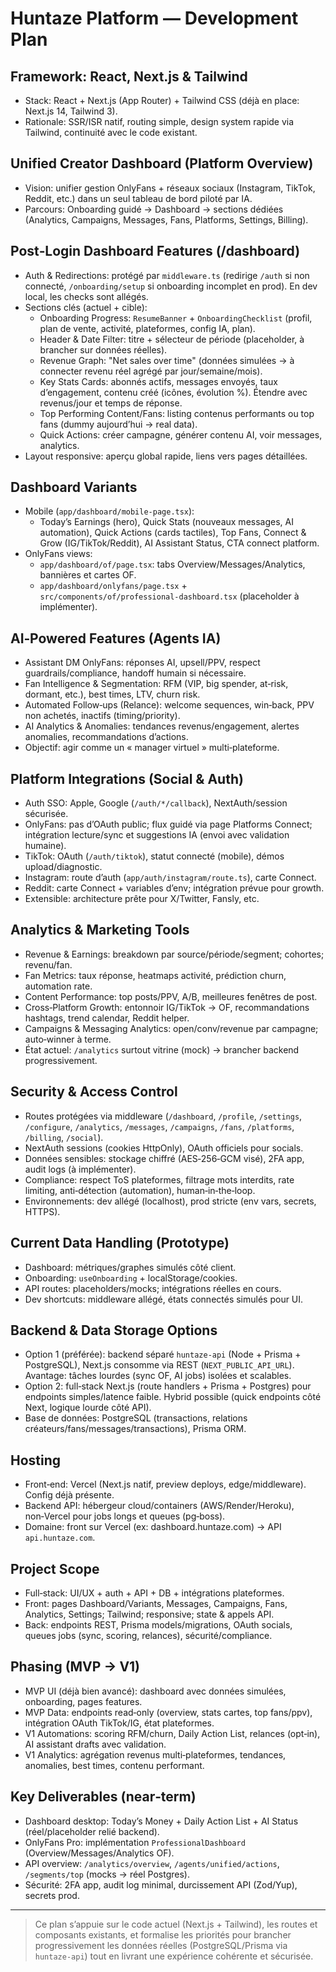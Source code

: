# Huntaze Platform — Development Plan

## Framework: React, Next.js & Tailwind
- Stack: React + Next.js (App Router) + Tailwind CSS (déjà en place: Next.js 14, Tailwind 3).
- Rationale: SSR/ISR natif, routing simple, design system rapide via Tailwind, continuité avec le code existant.

## Unified Creator Dashboard (Platform Overview)
- Vision: unifier gestion OnlyFans + réseaux sociaux (Instagram, TikTok, Reddit, etc.) dans un seul tableau de bord piloté par IA.
- Parcours: Onboarding guidé → Dashboard → sections dédiées (Analytics, Campaigns, Messages, Fans, Platforms, Settings, Billing).

## Post‑Login Dashboard Features (/dashboard)
- Auth & Redirections: protégé par `middleware.ts` (redirige `/auth` si non connecté, `/onboarding/setup` si onboarding incomplet en prod). En dev local, les checks sont allégés.
- Sections clés (actuel + cible):
  - Onboarding Progress: `ResumeBanner` + `OnboardingChecklist` (profil, plan de vente, activité, plateformes, config IA, plan).
  - Header & Date Filter: titre + sélecteur de période (placeholder, à brancher sur données réelles).
  - Revenue Graph: "Net sales over time" (données simulées → à connecter revenu réel agrégé par jour/semaine/mois).
  - Key Stats Cards: abonnés actifs, messages envoyés, taux d’engagement, contenu créé (icônes, évolution %). Étendre avec revenus/jour et temps de réponse.
  - Top Performing Content/Fans: listing contenus performants ou top fans (dummy aujourd’hui → real data).
  - Quick Actions: créer campagne, générer contenu AI, voir messages, analytics.
- Layout responsive: aperçu global rapide, liens vers pages détaillées.

## Dashboard Variants
- Mobile (`app/dashboard/mobile-page.tsx`):
  - Today’s Earnings (hero), Quick Stats (nouveaux messages, AI automation), Quick Actions (cards tactiles), Top Fans, Connect & Grow (IG/TikTok/Reddit), AI Assistant Status, CTA connect platform.
- OnlyFans views:
  - `app/dashboard/of/page.tsx`: tabs Overview/Messages/Analytics, bannières et cartes OF.
  - `app/dashboard/onlyfans/page.tsx` + `src/components/of/professional-dashboard.tsx` (placeholder à implémenter).

## AI‑Powered Features (Agents IA)
- Assistant DM OnlyFans: réponses AI, upsell/PPV, respect guardrails/compliance, handoff humain si nécessaire.
- Fan Intelligence & Segmentation: RFM (VIP, big spender, at‑risk, dormant, etc.), best times, LTV, churn risk.
- Automated Follow‑ups (Relance): welcome sequences, win‑back, PPV non achetés, inactifs (timing/priority).
- AI Analytics & Anomalies: tendances revenus/engagement, alertes anomalies, recommandations d’actions.
- Objectif: agir comme un « manager virtuel » multi‑plateforme.

## Platform Integrations (Social & Auth)
- Auth SSO: Apple, Google (`/auth/*/callback`), NextAuth/session sécurisée.
- OnlyFans: pas d’OAuth public; flux guidé via page Platforms Connect; intégration lecture/sync et suggestions IA (envoi avec validation humaine).
- TikTok: OAuth (`/auth/tiktok`), statut connecté (mobile), démos upload/diagnostic.
- Instagram: route d’auth (`app/auth/instagram/route.ts`), carte Connect.
- Reddit: carte Connect + variables d’env; intégration prévue pour growth.
- Extensible: architecture prête pour X/Twitter, Fansly, etc.

## Analytics & Marketing Tools
- Revenue & Earnings: breakdown par source/période/segment; cohortes; revenu/fan.
- Fan Metrics: taux réponse, heatmaps activité, prédiction churn, automation rate.
- Content Performance: top posts/PPV, A/B, meilleures fenêtres de post.
- Cross‑Platform Growth: entonnoir IG/TikTok → OF, recommandations hashtags, trend calendar, Reddit helper.
- Campaigns & Messaging Analytics: open/conv/revenue par campagne; auto‑winner à terme.
- État actuel: `/analytics` surtout vitrine (mock) → brancher backend progressivement.

## Security & Access Control
- Routes protégées via middleware (`/dashboard`, `/profile`, `/settings`, `/configure`, `/analytics`, `/messages`, `/campaigns`, `/fans`, `/platforms`, `/billing`, `/social`).
- NextAuth sessions (cookies HttpOnly), OAuth officiels pour socials.
- Données sensibles: stockage chiffré (AES‑256‑GCM visé), 2FA app, audit logs (à implémenter).
- Compliance: respect ToS plateformes, filtrage mots interdits, rate limiting, anti‑détection (automation), human‑in‑the‑loop.
- Environnements: dev allégé (localhost), prod stricte (env vars, secrets, HTTPS).

## Current Data Handling (Prototype)
- Dashboard: métriques/graphes simulés côté client.
- Onboarding: `useOnboarding` + localStorage/cookies.
- API routes: placeholders/mocks; intégrations réelles en cours.
- Dev shortcuts: middleware allégé, états connectés simulés pour UI.

## Backend & Data Storage Options
- Option 1 (préférée): backend séparé `huntaze-api` (Node + Prisma + PostgreSQL), Next.js consomme via REST (`NEXT_PUBLIC_API_URL`). Avantage: tâches lourdes (sync OF, AI jobs) isolées et scalables.
- Option 2: full‑stack Next.js (route handlers + Prisma + Postgres) pour endpoints simples/latence faible. Hybrid possible (quick endpoints côté Next, logique lourde côté API).
- Base de données: PostgreSQL (transactions, relations créateurs/fans/messages/transactions), Prisma ORM.

## Hosting
- Front‑end: Vercel (Next.js natif, preview deploys, edge/middleware). Config déjà présente.
- Backend API: hébergeur cloud/containers (AWS/Render/Heroku), non‑Vercel pour jobs longs et queues (pg‑boss).
- Domaine: front sur Vercel (ex: dashboard.huntaze.com) → API `api.huntaze.com`.

## Project Scope
- Full‑stack: UI/UX + auth + API + DB + intégrations plateformes.
- Front: pages Dashboard/Variants, Messages, Campaigns, Fans, Analytics, Settings; Tailwind; responsive; state & appels API.
- Back: endpoints REST, Prisma models/migrations, OAuth socials, queues jobs (sync, scoring, relances), sécurité/compliance.

## Phasing (MVP → V1)
- MVP UI (déjà bien avancé): dashboard avec données simulées, onboarding, pages features.
- MVP Data: endpoints read‑only (overview, stats cartes, top fans/ppv), intégration OAuth TikTok/IG, état plateformes.
- V1 Automations: scoring RFM/churn, Daily Action List, relances (opt‑in), AI assistant drafts avec validation.
- V1 Analytics: agrégation revenus multi‑plateformes, tendances, anomalies, best times, contenu performant.

## Key Deliverables (near‑term)
- Dashboard desktop: Today’s Money + Daily Action List + AI Status (réel/placeholder relié backend).
- OnlyFans Pro: implémentation `ProfessionalDashboard` (Overview/Messages/Analytics OF).
- API overview: `/analytics/overview`, `/agents/unified/actions`, `/segments/top` (mocks → réel Postgres).
- Sécurité: 2FA app, audit log minimal, durcissement API (Zod/Yup), secrets prod.

---

> Ce plan s’appuie sur le code actuel (Next.js + Tailwind), les routes et composants existants, et formalise les priorités pour brancher progressivement les données réelles (PostgreSQL/Prisma via `huntaze-api`) tout en livrant une expérience cohérente et sécurisée.

